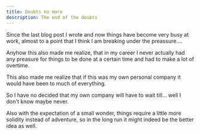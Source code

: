 ```yaml
---
title: Doubts no more
description: The end of the doubts
---
```


Since the last blog post I wrote and now things have become very busy at work, almost to a point that I think I am breaking under the preassure....

Anyhow this also made me realize, that in my career I never actually had any preasure for things to be done at a certain time and had to make a lot of overtime.

This also made me realize that if this was my own personal company it would have been to much of everything.

So I have no decided that my own company will have to wait till... well I don't know maybe never.

Also with the expectation of a small wonder, things require a little more solidity instead of adventure, so in the long run it might indeed be the better idea as well.
